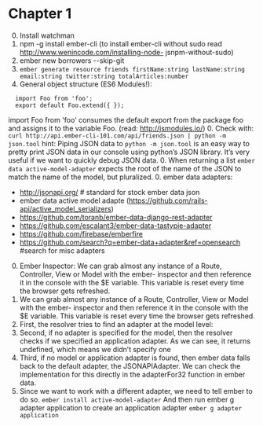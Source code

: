 # Chapter 1
 0. Install watchman
 0. npm -g install ember-cli (to install ember-cli without sudo read http://www.wenincode.com/installing-node- jsnpm-without-sudo)
 0. ember new borrowers --skip-git
 0. `ember generate resource friends firstName:string lastName:string email:string twitter:string totalArticles:number`
 0. General object structure (ES6 Modules!):
  ```
    import Foo from 'foo';
    export default Foo.extend({ });
  ```
   import Foo from 'foo' consumes the default export from the package foo and assigns it to the variable Foo. (read: http://jsmodules.io/)
 0. Check with: `curl http://api.ember-cli-101.com/api/friends.json | python -m json.tool`
  hint: Piping JSON data to `python -m json.tool` is an easy way to pretty print JSON data in our console using python’s JSON library. It’s very useful if we want to quickly debug JSON data.
 0. When returning a list `ember data active-model-adapter` expects the root of the name of the JSON to match the name of the model, but pluralized.
 0. ember data adapters:
  - http://jsonapi.org/ # standard for stock ember data json
  - ember data active model adapte (https://github.com/rails-api/active_model_serializers)
  - https://github.com/toranb/ember-data-django-rest-adapter
  - https://github.com/escalant3/ember-data-tastypie-adapter
  - https://github.com/firebase/emberfire
  - https://github.com/search?q=ember-data+adapter&ref=opensearch #search for misc adapters
 0. Ember Inspector: We can grab almost any instance of a Route, Controller, View or Model with the ember- inspector and then reference it in the console with the $E variable. This variable is reset every time the browser gets refreshed.
 0. We can grab almost any instance of a Route, Controller, View or Model with the ember- inspector and then reference it in the console with the $E variable. This variable is reset every time the browser gets refreshed.
  0. First, the resolver tries to find an adapter at the model level:
  0. Second, if no adapter is specified for the model, then the resolver checks if we specified an application adapter. As we can see, it returns undefined, which means we didn’t specify one
  0. Third, if no model or application adapter is found, then ember data falls back to the default adapter, the JSONAPIAdapter. We can check the implementation for this directly in the adapterFor32 function in ember data.
 0. Since we want to work with a different adapter, we need to tell ember to do so. `ember install active-model-adapter` And then run ember g adapter application to create an application adapter `ember g adapter application`
